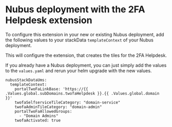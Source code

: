 
# Nubus deployment with the 2FA Helpdesk extension

To configure this extension in your new or existing Nubus deployment, add the following values to your
stackData `templateContext` of your Nubus deployment.

This will configure the extension, that creates the tiles for the 2FA Helpdesk.

If you already have a Nubus deployment, you can just simply add the values to the `values.yaml` and rerun your helm
upgrade with the new values.

```
nubusStackDataUms:
  templateContext:
    portalTwoFaLinkBase: 'https://{{ .Values.global.subDomains.twofaHelpdesk }}.{{ .Values.global.domain }}'
    twofaSelfserviceTileCategory: "domain-service"
    twofaAdminTileCategory: "domain-admin"
    portalTwoFaAllowedGroups:
      - "Domain Admins"
    twofaActivated: true

```


